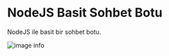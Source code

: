 # NodeJS Basit Sohbet Botu
NodeJS ile basit bir sohbet botu. 

![image info](https://i.hizliresim.com/1qp5oi8.jpg)
